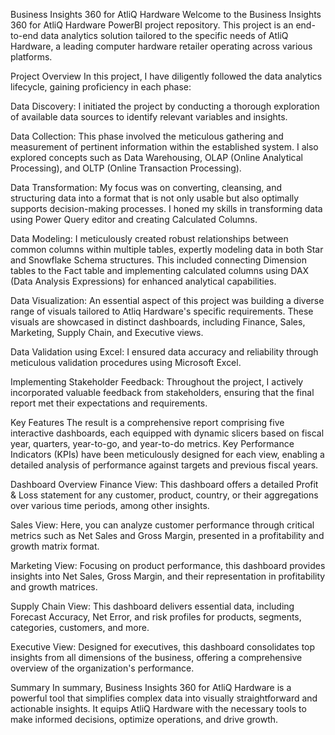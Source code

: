 Business Insights 360 for AtliQ Hardware
Welcome to the Business Insights 360 for AtliQ Hardware PowerBI project repository. This project is an end-to-end data analytics solution tailored to the specific needs of AtliQ Hardware, a leading computer hardware retailer operating across various platforms.

Project Overview
In this project, I have diligently followed the data analytics lifecycle, gaining proficiency in each phase:

Data Discovery: I initiated the project by conducting a thorough exploration of available data sources to identify relevant variables and insights.

Data Collection: This phase involved the meticulous gathering and measurement of pertinent information within the established system. I also explored concepts such as Data Warehousing, OLAP (Online Analytical Processing), and OLTP (Online Transaction Processing).

Data Transformation: My focus was on converting, cleansing, and structuring data into a format that is not only usable but also optimally supports decision-making processes. I honed my skills in transforming data using Power Query editor and creating Calculated Columns.

Data Modeling: I meticulously created robust relationships between common columns within multiple tables, expertly modeling data in both Star and Snowflake Schema structures. This included connecting Dimension tables to the Fact table and implementing calculated columns using DAX (Data Analysis Expressions) for enhanced analytical capabilities.

Data Visualization: An essential aspect of this project was building a diverse range of visuals tailored to Atliq Hardware's specific requirements. These visuals are showcased in distinct dashboards, including Finance, Sales, Marketing, Supply Chain, and Executive views.

Data Validation using Excel: I ensured data accuracy and reliability through meticulous validation procedures using Microsoft Excel.

Implementing Stakeholder Feedback: Throughout the project, I actively incorporated valuable feedback from stakeholders, ensuring that the final report met their expectations and requirements.

Key Features
The result is a comprehensive report comprising five interactive dashboards, each equipped with dynamic slicers based on fiscal year, quarters, year-to-go, and year-to-do metrics. Key Performance Indicators (KPIs) have been meticulously designed for each view, enabling a detailed analysis of performance against targets and previous fiscal years.

Dashboard Overview
Finance View: This dashboard offers a detailed Profit & Loss statement for any customer, product, country, or their aggregations over various time periods, among other insights.

Sales View: Here, you can analyze customer performance through critical metrics such as Net Sales and Gross Margin, presented in a profitability and growth matrix format.

Marketing View: Focusing on product performance, this dashboard provides insights into Net Sales, Gross Margin, and their representation in profitability and growth matrices.

Supply Chain View: This dashboard delivers essential data, including Forecast Accuracy, Net Error, and risk profiles for products, segments, categories, customers, and more.

Executive View: Designed for executives, this dashboard consolidates top insights from all dimensions of the business, offering a comprehensive overview of the organization's performance.

Summary
In summary, Business Insights 360 for AtliQ Hardware is a powerful tool that simplifies complex data into visually straightforward and actionable insights. It equips AtliQ Hardware with the necessary tools to make informed decisions, optimize operations, and drive growth.
